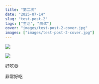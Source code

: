 ```yaml
---
title: "第二次"
date: "2025-07-14"
slug: "test-post-2"
tags: ["生活", "测试"]
cover: "images/test-post-2-cover.jpg"
images: ["images/test-post-2-cover.jpg"]
---
```

![](https://prod-files-secure.s3.us-west-2.amazonaws.com/112d0858-5090-4d34-a606-b75eb8d65fd2/112c6e9b-125a-4f71-a602-843170407767/1000201066.png?X-Amz-Algorithm=AWS4-HMAC-SHA256&X-Amz-Content-Sha256=UNSIGNED-PAYLOAD&X-Amz-Credential=ASIAZI2LB466YTGEJO2D%2F20250724%2Fus-west-2%2Fs3%2Faws4_request&X-Amz-Date=20250724T153447Z&X-Amz-Expires=3600&X-Amz-Security-Token=IQoJb3JpZ2luX2VjEAcaCXVzLXdlc3QtMiJHMEUCIGcUgs1j8ilnzNVxmiHyAXWsr3GWaFB8Z2uwkI7vxJ37AiEAof5YMacM9XGnlliqX1Qknr1EiW0k7J03QDEePHBP%2FH0q%2FwMIMBAAGgw2Mzc0MjMxODM4MDUiDI0U8dfPYE708V4lyCrcAyw%2FQvPYijLMAYUr7%2FDXTuXJv9vtSCnJKflTqMQd9lPP1h5hPXolJNzDhZMX7HDfPHxFQ8wXJjTn6d67gC9gcfYtmS5e6kZsbNIDCptPSfm9BTh6mWoGgHLS0QgnsIJ0OduizI%2BSJP9KYmDT%2F8pdt7GWwCJDF1e5yLrU6d94Y094YWSSqShv4ucif1gLevlnvWrdr8JAxxDdlEtEM4b58y%2F0C8kiTo7gVETxfC9O8qEu270Zu7Ohkw3NnbY0dUSX6%2BqxQnuxfMKh92dNOjcMzoGkmXhx2DlSWpKjnk07fEONQjImO8ks1M0sTz1M0lyKTU1pofbLSyyhSzlf0%2BY7Nb045XP%2FjSBZRwkp8tvLTfIYZVQfqyd4QY0IpDJjZWFZCkafQmwn4bbwfiCQOU4xm6CJhwxtd5sdbqcaQJ37mxlQjKIQhXzbuLptBx3ndFTvnRrP8mxvgUlTT6B7%2B9zkXkotI3%2BxtMBIPAd3Jyoww%2B6%2FMn8c0pWaZIwPAh0zRKwiqzoPMi0LqB2mvNuf%2FF%2FUPlAwqeRrInefbplO377wiSAI2FwDaHXJTkI0nzpKBCXh65S0Gu4TPlmvlf52A8kf%2BeFz7rO0%2FCzd1dILpVkgvc2CZ4ejjQWzzyzqNA2qMJGWicQGOqUBp2us3zF%2BMnkR8PKPqHq%2BZCU7ZQOl5Z2wlM%2BuhIQ9EBPtAHsFVagoMoanKk%2BFtdtDsjCoJufLBtq7NlyFoXq9Zjt5EgAkFtm7kP29l%2BfmP1EWT6EAL4MD9%2B7Q20k0fTxH66ncwd2acfAz2RhG%2FTanxFE0Buzjp96SNtobPtkTu32BkOFbuEGwuc9Xd2pCIYhyt2Tdf0%2B%2BRLE7eJr3F5w7xCR4S8Iw&X-Amz-Signature=506dc84d67fb0ea480827afc6fce77a453117005123aabfbb630b923b5b43eb5&X-Amz-SignedHeaders=host&x-amz-checksum-mode=ENABLED&x-id=GetObject)


![](https://prod-files-secure.s3.us-west-2.amazonaws.com/112d0858-5090-4d34-a606-b75eb8d65fd2/ed0ded8d-aaa6-4918-a222-3cffc3f3330b/1000201056.png?X-Amz-Algorithm=AWS4-HMAC-SHA256&X-Amz-Content-Sha256=UNSIGNED-PAYLOAD&X-Amz-Credential=ASIAZI2LB466YTGEJO2D%2F20250724%2Fus-west-2%2Fs3%2Faws4_request&X-Amz-Date=20250724T153447Z&X-Amz-Expires=3600&X-Amz-Security-Token=IQoJb3JpZ2luX2VjEAcaCXVzLXdlc3QtMiJHMEUCIGcUgs1j8ilnzNVxmiHyAXWsr3GWaFB8Z2uwkI7vxJ37AiEAof5YMacM9XGnlliqX1Qknr1EiW0k7J03QDEePHBP%2FH0q%2FwMIMBAAGgw2Mzc0MjMxODM4MDUiDI0U8dfPYE708V4lyCrcAyw%2FQvPYijLMAYUr7%2FDXTuXJv9vtSCnJKflTqMQd9lPP1h5hPXolJNzDhZMX7HDfPHxFQ8wXJjTn6d67gC9gcfYtmS5e6kZsbNIDCptPSfm9BTh6mWoGgHLS0QgnsIJ0OduizI%2BSJP9KYmDT%2F8pdt7GWwCJDF1e5yLrU6d94Y094YWSSqShv4ucif1gLevlnvWrdr8JAxxDdlEtEM4b58y%2F0C8kiTo7gVETxfC9O8qEu270Zu7Ohkw3NnbY0dUSX6%2BqxQnuxfMKh92dNOjcMzoGkmXhx2DlSWpKjnk07fEONQjImO8ks1M0sTz1M0lyKTU1pofbLSyyhSzlf0%2BY7Nb045XP%2FjSBZRwkp8tvLTfIYZVQfqyd4QY0IpDJjZWFZCkafQmwn4bbwfiCQOU4xm6CJhwxtd5sdbqcaQJ37mxlQjKIQhXzbuLptBx3ndFTvnRrP8mxvgUlTT6B7%2B9zkXkotI3%2BxtMBIPAd3Jyoww%2B6%2FMn8c0pWaZIwPAh0zRKwiqzoPMi0LqB2mvNuf%2FF%2FUPlAwqeRrInefbplO377wiSAI2FwDaHXJTkI0nzpKBCXh65S0Gu4TPlmvlf52A8kf%2BeFz7rO0%2FCzd1dILpVkgvc2CZ4ejjQWzzyzqNA2qMJGWicQGOqUBp2us3zF%2BMnkR8PKPqHq%2BZCU7ZQOl5Z2wlM%2BuhIQ9EBPtAHsFVagoMoanKk%2BFtdtDsjCoJufLBtq7NlyFoXq9Zjt5EgAkFtm7kP29l%2BfmP1EWT6EAL4MD9%2B7Q20k0fTxH66ncwd2acfAz2RhG%2FTanxFE0Buzjp96SNtobPtkTu32BkOFbuEGwuc9Xd2pCIYhyt2Tdf0%2B%2BRLE7eJr3F5w7xCR4S8Iw&X-Amz-Signature=82bd7ebac3e83db62d9a05e9f3a41cc6c0acf2266b5381b09928696b4302fa53&X-Amz-SignedHeaders=host&x-amz-checksum-mode=ENABLED&x-id=GetObject)


好吃😋


非常好吃

